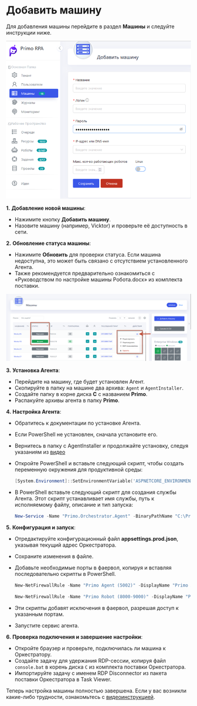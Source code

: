 # Добавить машину

Для добавления машины перейдите в раздел **Машины** и следуйте инструкции ниже.

![](../.gitbook/assets1/add_mashine.png)  

**1.** **Добавление новой машины**:
- Нажимите кнопку **Добавить машину**.
- Назовите машину (например, Vicktor) и проверьте её доступность в сети.

**2.** **Обновление статуса машины**:
- Нажимите **Обновить** для проверки статуса. Если машина недоступна, это может быть связано с отсутствием установленного Агента.
- Также рекомендуется предварительно ознакомиться с «Руководством по настройке машины Робота.docx» из комплекта поставки.

![](../.gitbook/assets1/add_maschine.png)

**3.** **Установка Агента**:
- Перейдите на машину, где будет установлен Агент.
- Скопируйте в папку на машине два архива: `Agent` и `AgentInstaller`.
- Создайте папку в корне диска **C** с названием **Primo**.
- Распакуйте архивы агента в папку **Primo**.

**4.** **Настройка Агента**:
- Обратитесь к документации по установке Агента.
- Если PowerShell не установлен, сначала установите его.
- Вернитесь в папку с AgentInstaller и продолжайте установку, следуя указаниям из [видео](https://youtu.be/SlxgjXDrvsM?t=599)
- Откройте PowerShell и вставьте следующий скрипт, чтобы создать переменную окружения для продуктивной среды:

   ```powershell
   [System.Environment]::SetEnvironmentVariable('ASPNETCORE_ENVIRONMENT', 'ProdWin', [System.EnvironmentVariableTarget]::Machine)
   ```

- В PowerShell вставьте следующий скрипт для создания службы Агента. Этот скрипт устанавливает имя службы, путь к исполняемому файлу, описание и тип запуска:

   ```powershell
   New-Service -Name "Primo.Orchestrator.Agent" -BinaryPathName "C:\Primo\Agent\Primo.Orchestrator.Agent.exe" -Description "Primo.Orchestrator.Agent" -DisplayName "Primo.Orchestrator.Agent" -StartupType Automatic
   ```


**5.** **Конфигурация и запуск**:
- Отредактируйте конфигурационный файл **appsettings.prod.json**, указывая текущий адрес Оркестратора.
- Сохраните изменения в файле.
- Добавьте необходимые порты в фаервол, копируя и вставляя последовательно скрипты в PowerShell.
  
   ```powershell
   New-NetFirewallRule -Name "Primo Agent (5002)" -DisplayName "Primo Agent (5002)" -Profile "Private, Domain, Public" -Direction Inbound -Action Allow -Protocol TCP -LocalPort 5002
   ```

   ```powershell
   New-NetFirewallRule -Name "Primo Robot (8000-9000)" -DisplayName "Primo Robot (8000-9000)" -Profile "Private, Domain, Public" -Direction Inbound -Action Allow -Protocol TCP -LocalPort 8000-9000
   ```
- Эти скрипты добавят исключения в фаервол, разрешая доступ к указанным портам.
- Запустите сервис агента.


**6.** **Проверка подключения и завершение настройки**:
- Откройте браузер и проверьте, подключилась ли машина к Оркестратору.
- Создайте задачу для удержания RDP-сессии, копируя файл `console.bat` в корень диска `C` из комплекта поставки Оркестратора.
- Импортируйте задачу с именем RDP Disconnector из пакета поставки Оркестратора в Task Viewer.

Теперь настройка машины полностью завершена. Если у вас возникли какие-либо трудности, ознакомьтесь с [видеоинструкцией](https://youtu.be/SlxgjXDrvsM?t=599).
